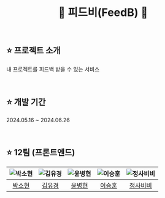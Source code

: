 # <div align="center"> 🐝 피드비(FeedB) 🐝 </div>

</br>

## ⭐️ 프로젝트 소개
내 프로젝트를 피드백 받을 수 있는 서비스

</br>

## ⭐️ 개발 기간
2024.05.16 ~ 2024.06.26

</br>

## ⭐️ 12팀 (프론트엔드)

| <img src="https://avatars.githubusercontent.com/u/63449836?v=4" title="박소현"> | <img src="https://avatars.githubusercontent.com/u/153581513?v=4" title="김유경"> | <img src="https://avatars.githubusercontent.com/u/86054169?v=4" title="윤병현"> | <img src="https://avatars.githubusercontent.com/u/74593476?v=4" title="이승훈"> | <img src="https://avatars.githubusercontent.com/u/80617716?v=4" title="정사비비"> |
| :--------: | :-------: | :--------: | :--------: | :--------: |
|[박소현](https://github.com/thgus5335)|[김유경](https://github.com/codingaring)|[윤병현](https://github.com/78-artilleryman)|[이승훈](https://github.com/ysh73900)|[정사비비](https://github.com/JeongSabibi)|

</br>
